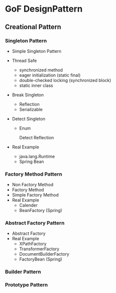 # GoF DesignPattern

## Creational Pattern

### Singleton Pattern

- Simple Singleton Pattern

- Thread Safe
  - synchronized method
  - eager initialization (static final)
  - double-checked locking (synchronized block)
  - static inner class

- Break Singleton
  - Reflection
  - Serializable

- Detect Singleton
  - Enum
    
    Detect Reflection

- Real Example
  - java.lang.Runtime
  - Spring Bean

### Factory Method Pattern

- Non Factory Method
- Factory Method
- Simple Factory Method
- Real Example
  - Calender
  - BeanFactory (Spring)

### Abstract Factory Pattern

- Abstract Factory
- Real Example
  - XPathFactory
  - TransformerFactory
  - DocumentBuilderFactory
  - FactoryBean (Spring)

### Builder Pattern

### Prototype Pattern